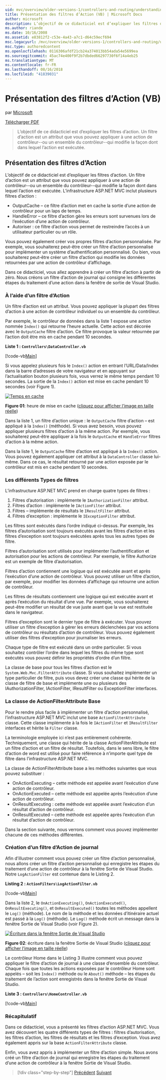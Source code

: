 ```yaml
---
uid: mvc/overview/older-versions-1/controllers-and-routing/understanding-action-filters-vb
title: Présentation des filtres d’Action (VB) | Microsoft Docs
author: microsoft
description: L’objectif de ce didacticiel est d’expliquer les filtres d’action. Un filtre d’action est un attribut que vous pouvez appliquer à une action de contrôleur--ou l’ensemble du contrôleur...
ms.author: riande
ms.date: 10/16/2008
ms.assetid: e83812f2-c53e-4a43-a7c1-d64c59ecf694
msc.legacyurl: /mvc/overview/older-versions-1/controllers-and-routing/understanding-action-filters-vb
msc.type: authoredcontent
ms.openlocfilehash: 0116306afdf21cb24a374013bb54ada54e5699ea
ms.sourcegitcommit: 45ac74e400f9f2b7dbded66297730f6f14a4eb25
ms.translationtype: MT
ms.contentlocale: fr-FR
ms.lasthandoff: 08/16/2018
ms.locfileid: "41839031"
---
```

<a name="understanding-action-filters-vb"></a>Présentation des filtres d’Action (VB)
====================
par [Microsoft](https://github.com/microsoft)

[Télécharger PDF](http://download.microsoft.com/download/e/f/3/ef3f2ff6-7424-48f7-bdaa-180ef64c3490/ASPNET_MVC_Tutorial_14_VB.pdf)

> L’objectif de ce didacticiel est d’expliquer les filtres d’action. Un filtre d’action est un attribut que vous pouvez appliquer à une action de contrôleur--ou un ensemble du contrôleur--qui modifie la façon dont dans lequel l’action est exécutée.


## <a name="understanding-action-filters"></a>Présentation des filtres d’Action

L’objectif de ce didacticiel est d’expliquer les filtres d’action. Un filtre d’action est un attribut que vous pouvez appliquer à une action de contrôleur--ou un ensemble du contrôleur--qui modifie la façon dont dans lequel l’action est exécutée. L’infrastructure ASP.NET MVC inclut plusieurs filtres d’action :

- OutputCache – ce filtre d’action met en cache la sortie d’une action de contrôleur pour un laps de temps.
- HandleError – ce filtre d’action gère les erreurs sont survenues lors de l’exécution d’une action de contrôleur.
- Autoriser : ce filtre d’action vous permet de restreindre l’accès à un utilisateur particulier ou un rôle.

Vous pouvez également créer vos propres filtres d’action personnalisée. Par exemple, vous souhaiterez peut-être créer un filtre d’action personnalisé pour implémenter un système d’authentification personnalisé. Ou bien, vous souhaiterez peut-être créer un filtre d’action qui modifie les données retournées par une action de contrôleur d’affichage.

Dans ce didacticiel, vous allez apprendre à créer un filtre d’action à partir de zéro. Nous créons un filtre d’action de journal qui consigne les différentes étapes du traitement d’une action dans la fenêtre de sortie de Visual Studio.

### <a name="using-an-action-filter"></a>À l’aide d’un filtre d’Action

Un filtre d’action est un attribut. Vous pouvez appliquer la plupart des filtres d’action à une action de contrôleur individuel ou un ensemble du contrôleur.

Par exemple, le contrôleur de données dans la liste 1 expose une action nommée `Index()` qui retourne l’heure actuelle. Cette action est décorée avec le `OutputCache` filtre d’action. Ce filtre provoque la valeur retournée par l’action doit être mis en cache pendant 10 secondes.

**Liste 1 : `Controllers\DataController.vb`**

[!code-vb[Main](understanding-action-filters-vb/samples/sample1.vb)]

Si vous appelez plusieurs fois le `Index()` action en entrant l’URL/Data/Index dans la barre d’adresses de votre navigateur et en appuyant sur l’actualisation bouton plusieurs fois, vous verrez le même temps pendant 10 secondes. La sortie de la `Index()` action est mise en cache pendant 10 secondes (voir Figure 1).


[![Temps en cache](understanding-action-filters-vb/_static/image2.png)](understanding-action-filters-vb/_static/image1.png)

**Figure 01**: heure de mise en cache ([cliquez pour afficher l’image en taille réelle](understanding-action-filters-vb/_static/image3.png))


Dans la liste 1, un filtre d’action unique : le `OutputCache` filtre d’action – est appliqué à la `Index()` (méthode). Si vous avez besoin, vous pouvez appliquer plusieurs filtres d’action à la même action. Par exemple, vous souhaiterez peut-être appliquer à la fois le `OutputCache` et `HandleError` filtres d’action à la même action.

Dans la liste 1, le `OutputCache` filtre d’action est appliqué à la `Index()` action. Vous pouvez également appliquer cet attribut à la `DataController` classe lui-même. Dans ce cas, le résultat retourné par une action exposée par le contrôleur est mis en cache pendant 10 secondes.

### <a name="the-different-types-of-filters"></a>Les différents Types de filtres

L’infrastructure ASP.NET MVC prend en charge quatre types de filtres :

1. Filtres d’autorisation : implémente le `IAuthorizationFilter` attribut.
2. Filtres d’action : implémente le `IActionFilter` attribut.
3. Filtres – implémente de résultats le `IResultFilter` attribut.
4. Filtres d’exception : implémente le `IExceptionFilter` attribut.

Les filtres sont exécutés dans l’ordre indiqué ci-dessus. Par exemple, les filtres d’autorisation sont toujours exécutés avant les filtres d’action et les filtres d’exception sont toujours exécutées après tous les autres types de filtre.

Filtres d’autorisation sont utilisés pour implémenter l’authentification et autorisation pour les actions de contrôleur. Par exemple, le filtre Authorize est un exemple de filtre d’autorisation.

Filtres d’action contiennent une logique qui est exécutée avant et après l’exécution d’une action de contrôleur. Vous pouvez utiliser un filtre d’action, par exemple, pour modifier les données d’affichage qui retourne une action de contrôleur.

Les filtres de résultats contiennent une logique qui est exécutée avant et après l’exécution du résultat d’une vue. Par exemple, vous souhaiterez peut-être modifier un résultat de vue juste avant que la vue est restituée dans le navigateur.

Filtres d’exception sont le dernier type de filtre à exécuter. Vous pouvez utiliser un filtre d’exception à gérer les erreurs déclenchées par vos actions de contrôleur ou résultats d’action de contrôleur. Vous pouvez également utiliser des filtres d’exception pour journaliser les erreurs.

Chaque type de filtre est exécuté dans un ordre particulier. Si vous souhaitez contrôler l’ordre dans lequel les filtres du même type sont exécutés vous pouvez définir les propriétés d’ordre d’un filtre.

La classe de base pour tous les filtres d’action est le `System.Web.Mvc.FilterAttribute` classe. Si vous souhaitez implémenter un type particulier de filtre, puis vous devez créer une classe qui hérite de la classe de filtre de base et implémente une ou plusieurs des IAuthorizationFilter, IActionFilter, IResultFilter ou ExceptionFilter interfaces.

### <a name="the-base-actionfilterattribute-class"></a>La classe de ActionFilterAttribute Base

Pour le rendre plus facile à implémenter un filtre d’action personnalisé, l’infrastructure ASP.NET MVC inclut une base `ActionFilterAttribute` classe. Cette classe implémente à la fois le `IActionFilter` et `IResultFilter` interfaces et hérite la `Filter` classe.

La terminologie employée ici n’est pas entièrement cohérente. Techniquement, une classe qui hérite de la classe ActionFilterAttribute est un filtre d’action et un filtre de résultat. Toutefois, dans le sens libre, le filtre d’action de word est utilisé pour faire référence à n’importe quel type de filtre dans l’infrastructure ASP.NET MVC.

La classe de ActionFilterAttribute base a les méthodes suivantes que vous pouvez substituer :

- OnActionExecuting – cette méthode est appelée avant l’exécution d’une action de contrôleur.
- OnActionExecuted – cette méthode est appelée après l’exécution d’une action de contrôleur.
- OnResultExecuting : cette méthode est appelée avant l’exécution d’un résultat d’action de contrôleur.
- OnResultExecuted – cette méthode est appelée après l’exécution d’un résultat d’action de contrôleur.

Dans la section suivante, nous verrons comment vous pouvez implémenter chacune de ces méthodes différentes.

### <a name="creating-a-log-action-filter"></a>Création d’un filtre d’Action de journal

Afin d’illustrer comment vous pouvez créer un filtre d’action personnalisé, nous allons créer un filtre d’action personnalisé qui enregistre les étapes du traitement d’une action de contrôleur à la fenêtre Sortie de Visual Studio. Notre `LogActionFilter` est contenue dans le Listing 2.

**Listing 2 : `ActionFilters\LogActionFilter.vb`**

[!code-vb[Main](understanding-action-filters-vb/samples/sample2.vb)]

Dans la liste 2, le `OnActionExecuting()`, `OnActionExecuted()`, `OnResultExecuting()`, et `OnResultExecuted()` toutes les méthodes appellent le `Log()` (méthode). Le nom de la méthode et les données d’itinéraire actuel est passé à la `Log()` (méthode). Le `Log()` méthode écrit un message dans la fenêtre Sortie de Visual Studio (voir Figure 2).


[![Écriture dans la fenêtre Sortie de Visual Studio](understanding-action-filters-vb/_static/image5.png)](understanding-action-filters-vb/_static/image4.png)

**Figure 02**: écriture dans la fenêtre Sortie de Visual Studio ([cliquez pour afficher l’image en taille réelle](understanding-action-filters-vb/_static/image6.png))


Le contrôleur Home dans le Listing 3 illustre comment vous pouvez appliquer le filtre d’action de journal à une classe d’ensemble du contrôleur. Chaque fois que toutes les actions exposées par le contrôleur Home sont appelés – soit les `Index()` méthode ou le `About()` méthode – les étapes du traitement de l’action sont enregistrés dans la fenêtre Sortie de Visual Studio.

**Liste 3 : `Controllers\HomeController.vb`**

[!code-vb[Main](understanding-action-filters-vb/samples/sample3.vb)]

### <a name="summary"></a>Récapitulatif

Dans ce didacticiel, vous a présenté les filtres d’action ASP.NET MVC. Vous avez découvert les quatre différents types de filtres : filtres d’autorisation, les filtres d’action, les filtres de résultats et les filtres d’exception. Vous avez également appris sur la base `ActionFilterAttribute` classe.

Enfin, vous avez appris à implémenter un filtre d’action simple. Nous avons créé un filtre d’action de journal qui enregistre les étapes du traitement d’une action de contrôleur à la fenêtre Sortie de Visual Studio.

> [!div class="step-by-step"]
> [Précédent](asp-net-mvc-routing-overview-vb.md)
> [Suivant](improving-performance-with-output-caching-vb.md)
